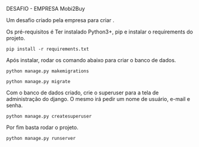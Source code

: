 DESAFIO - EMPRESA Mobi2Buy

Um desafio criado pela empresa para criar .

Os pré-requisitos é Ter instalado Python3+, pip e instalar o requirements do projeto.

`pip install -r requirements.txt`

Após instalar, rodar os comando abaixo para criar o banco de dados.

`python manage.py makemigrations`

`python manage.py migrate`

Com o banco de dados criado, crie o superuser para a tela de administração do django. O mesmo irá 
pedir um nome de usuário, e-mail e senha.

`python manage.py createsuperuser`

Por fim basta rodar o projeto.

`python manage.py runserver`


